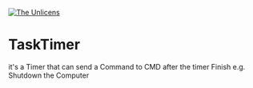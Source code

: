 [![The Unlicens](https://img.shields.io/badge/Licence-The%20Unlicens-blue)](LICENSE)


# TaskTimer
it's a Timer that can send a Command to CMD after the timer Finish e.g. Shutdown the Computer

